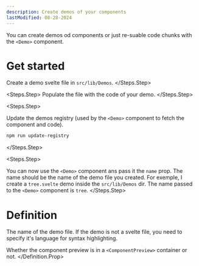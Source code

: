 ```yaml
---
description: Create demos of your components
lastModified: 08-28-2024
---
```


<script>
  import { Steps, Definition } from '$lib/components';
</script>

You can create demos od components or just re-suable code chunks with the `<Demo>` component.

# Get started

<Steps>
  <Steps.Step>

  Create a demo svelte file in `src/lib/Demos`.
  </Steps.Step>

  <Steps.Step>
  Populate the file with the code of your demo.
  </Steps.Step>

  <Steps.Step>

  Update the demos registry (used by the `<Demo>` component to fetch the component and code).

  ```bash
  npm run update-registry
  ```
  </Steps.Step>

  <Steps.Step>

  You can now use the `<Demo>` component ans pass it the `name` prop. The name should be the name of the demo file you created.
  For exemple, I create a `tree.svelte` demo inside the `src/lib/Demos` dir. The name passed to the `<Demo>` component is `tree`.
  </Steps.Step>
</Steps>


# Definition

<Definition name="Demo" description="The demo component.">
  <Definition.Prop type="string" path="name" required>The name of the demo file.</Definition.Prop>
  <Definition.Prop type="string" path="lang" default="svelte">If the demo is not a svelte file, you need to specify it's language for syntax highlighting.</Definition.Prop>
  <Definition.Prop type="boolean" path="container" default="true">

  Whether the component preview is in a `<ComponentPreview>` container or not.
  </Definition.Prop>
</Definition>

